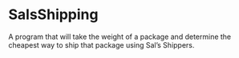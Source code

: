 # SalsShipping
A program that will take the weight of a package and determine the cheapest way to ship that package using Sal’s Shippers.
